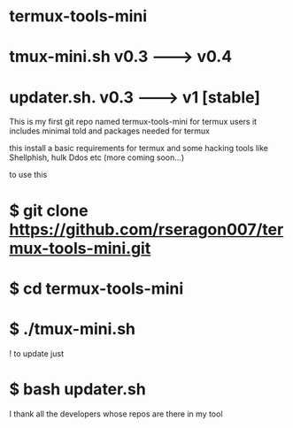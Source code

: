 # termux-tools-mini

# tmux-mini.sh  v0.3 ---> v0.4

# updater.sh. v0.3 ---> v1 [stable]

This is my first git repo named termux-tools-mini for termux users it includes minimal told and packages needed for termux

this install a basic requirements for termux and some hacking tools like Shellphish, hulk Ddos etc (more coming soon...)

to use this 

# $ git clone https://github.com/rseragon007/termux-tools-mini.git

# $ cd termux-tools-mini

# $ ./tmux-mini.sh

! to update just 

# $ bash updater.sh



I thank all the developers whose repos are there in my tool

